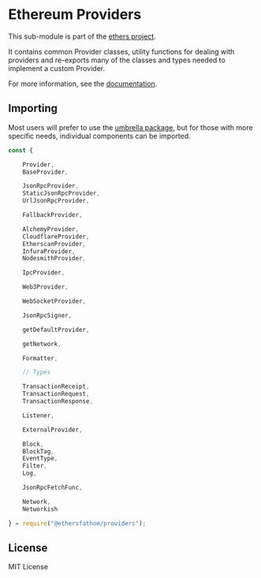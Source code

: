 Ethereum Providers
==================

This sub-module is part of the [ethers project](https://github.com/Into-the-Fathom/ethers.js).

It contains common Provider classes, utility functions for dealing with providers
and re-exports many of the classes and types needed to implement a custom Provider.

For more information, see the [documentation](https://docs.ethers.io/v5/api/providers/).


Importing
---------

Most users will prefer to use the [umbrella package](https://www.npmjs.com/package/ethersfathom),
but for those with more specific needs, individual components can be imported.

```javascript
const {

    Provider,
    BaseProvider,

    JsonRpcProvider,
    StaticJsonRpcProvider,
    UrlJsonRpcProvider,

    FallbackProvider,

    AlchemyProvider,
    CloudflareProvider,
    EtherscanProvider,
    InfuraProvider,
    NodesmithProvider,

    IpcProvider,

    Web3Provider,

    WebSocketProvider,

    JsonRpcSigner,

    getDefaultProvider,

    getNetwork,

    Formatter,

    // Types

    TransactionReceipt,
    TransactionRequest,
    TransactionResponse,

    Listener,

    ExternalProvider,

    Block,
    BlockTag,
    EventType,
    Filter,
    Log,

    JsonRpcFetchFunc,

    Network,
    Networkish

} = require("@ethersfathom/providers");
```


License
-------

MIT License
